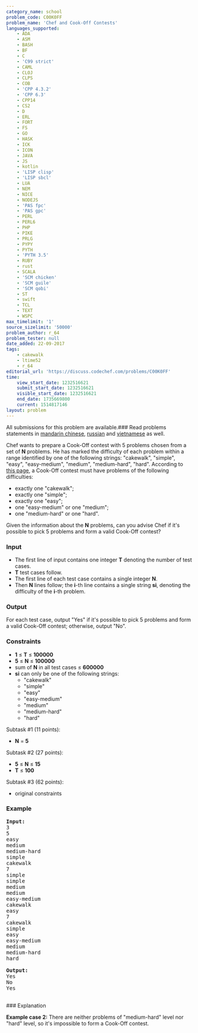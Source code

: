 ```yaml
---
category_name: school
problem_code: C00K0FF
problem_name: 'Chef and Cook-Off Contests'
languages_supported:
    - ADA
    - ASM
    - BASH
    - BF
    - C
    - 'C99 strict'
    - CAML
    - CLOJ
    - CLPS
    - COB
    - 'CPP 4.3.2'
    - 'CPP 6.3'
    - CPP14
    - CS2
    - D
    - ERL
    - FORT
    - FS
    - GO
    - HASK
    - ICK
    - ICON
    - JAVA
    - JS
    - kotlin
    - 'LISP clisp'
    - 'LISP sbcl'
    - LUA
    - NEM
    - NICE
    - NODEJS
    - 'PAS fpc'
    - 'PAS gpc'
    - PERL
    - PERL6
    - PHP
    - PIKE
    - PRLG
    - PYPY
    - PYTH
    - 'PYTH 3.5'
    - RUBY
    - rust
    - SCALA
    - 'SCM chicken'
    - 'SCM guile'
    - 'SCM qobi'
    - ST
    - swift
    - TCL
    - TEXT
    - WSPC
max_timelimit: '1'
source_sizelimit: '50000'
problem_author: r_64
problem_tester: null
date_added: 22-09-2017
tags:
    - cakewalk
    - ltime52
    - r_64
editorial_url: 'https://discuss.codechef.com/problems/C00K0FF'
time:
    view_start_date: 1232516621
    submit_start_date: 1232516621
    visible_start_date: 1232516621
    end_date: 1735669800
    current: 1514817146
layout: problem
---
```

All submissions for this problem are available.### Read problems statements in [mandarin chinese](http://www.codechef.com/download/translated/LTIME52/mandarin/C00K0FF.pdf), [russian](http://www.codechef.com/download/translated/LTIME52/russian/C00K0FF.pdf) and [vietnamese](http://www.codechef.com/download/translated/LTIME52/vietnamese/C00K0FF.pdf) as well.

 Chef wants to prepare a Cook-Off contest with 5 problems chosen from a set of **N** problems. He has marked the difficulty of each problem within a range identified by one of the following strings: "cakewalk", "simple", "easy", "easy-medium", "medium", "medium-hard", "hard". According to [this page](https://www.codechef.com/problemsetting#ProblemLevel), a Cook-Off contest must have problems of the following difficulties:

- exactly one "cakewalk";
- exactly one "simple";
- exactly one "easy";
- one "easy-medium" or one "medium";
- one "medium-hard" or one "hard".

 Given the information about the **N** problems, can you advise Chef if it's possible to pick 5 problems and form a valid Cook-Off contest?

###  Input

- The first line of input contains one integer **T** denoting the number of test cases.
- **T** test cases follow.
- The first line of each test case contains a single integer **N**.
- Then **N** lines follow; the **i**-th line contains a single string **si**, denoting the difficulty of the **i**-th problem.

###  Output

 For each test case, output "Yes" if it's possible to pick 5 problems and form a valid Cook-Off contest; otherwise, output "No".

###  Constraints

- **1** ≤ **T** ≤ **100000**
- **5** ≤ **N** ≤ **100000**
- sum of **N** in all test cases ≤ **600000**
- **si** can only be one of the following strings: 
  - "cakewalk"
  - "simple"
  - "easy"
  - "easy-medium"
  - "medium"
  - "medium-hard"
  - "hard"

 Subtask #1 (11 points):

- **N** = **5**

 Subtask #2 (27 points):

- **5** ≤ **N** ≤ **15**
- **T** ≤ **100**

 Subtask #3 (62 points):

- original constraints

###  Example

<pre>
<b>Input:</b>
3
5
easy
medium
medium-hard
simple
cakewalk
7
simple
simple
medium
medium
easy-medium
cakewalk
easy
7
cakewalk
simple
easy
easy-medium
medium
medium-hard
hard

<b>Output:</b>
Yes
No
Yes

</pre>###  Explanation

 **Example case 2:** There are neither problems of "medium-hard" level nor "hard" level, so it's impossible to form a Cook-Off contest.
